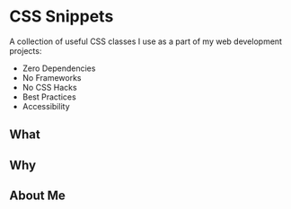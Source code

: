 # CSS Snippets
A collection of useful CSS classes I use as a part of my web development projects:

* Zero Dependencies
* No Frameworks
* No CSS Hacks
* Best Practices
* Accessibility

## What

## Why

## About Me
